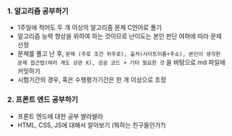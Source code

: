 

### 1. 알고리즘 공부하기 

* 1주일에 적어도 두 개 이상의 알고리즘 문제 C언어로 풀기
* 알고리즘 능력 향상을 위하여 하는 것이므로 난이도는 본인 판단 여하에 따라 문제 선정
* 문제를 풀고 난 후, `문제 (주로 조건 위주로), 출처(사이트이름+주소), 본인이 생각한 문제 접근법(여러 개도 상관 X), 성공 코드 + 기타 필요한 것` 을 바탕으로 md 파일에 커밋하기 
* 시험기간의 경우, 혹은 수행평가기간은 한 개 이상으로 조정



### 2. 프론트 엔드 공부하기

* 프론트 엔드에 대한 공부 쌸라쌸라
* HTML, CSS, JS에 대해서 알아보기 (뭐하는 친구들인가?)